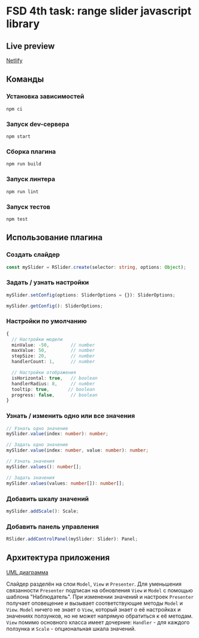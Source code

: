 # FSD 4th task: range slider javascript library

## Live preview

[Netlify](https://peaceful-joliot-362591.netlify.app/demo.html)

## Команды

### Установка зависимостей

```
npm ci
```

### Запуск dev-сервера

```
npm start
```

### Сборка плагина

```
npm run build
```

### Запуск линтера

```
npm run lint
```

### Запуск тестов

```
npm test
```

## Использование плагина

### Создать слайдер

```typescript
const mySlider = RSlider.create(selector: string, options: Object);
```

### Задать / узнать настройки

```typescript
mySlider.setConfig(options: SliderOptions = {}): SliderOptions;

mySlider.getConfig(): SliderOptions;
```

### Настройки по умолчанию

```typescript
{
  // Настройки модели
  minValue: -50,        // number
  maxValue: 50,         // number
  stepSize: 20,         // number
  handlerCount: 1,      // number

  // Настройки отображения
  isHorizontal: true,   // boolean
  handlerRadius: 8,     // number
  tooltip: true,       // boolean
  progress: false,      // boolean
}
```

### Узнать / изменить одно или все значения

```typescript
// Узнать одно значение
mySlider.value(index: number): number;

// Задать одно значение
mySlider.value(index: number, value: number): number;

// Узнать значения
mySlider.values(): number[];

// Задать значения
mySlider.values(values: number[]): number[];
```

### Добавить шкалу значений

```typescript
mySlider.addScale(): Scale;
```

### Добавить панель управления

```typescript
RSlider.addControlPanel(mySlider: Slider): Panel;
```

## Архитектура приложения

<!-- TODO update diagram -->

[UML диаграмма](https://viewer.diagrams.net/?highlight=0000ff&edit=_blank&layers=1&nav=1&title=fsd4uml.drawio#Uhttps%3A%2F%2Fraw.githubusercontent.com%2Frsilivestr%2FFSD4thTask%2Fmaster%2Ffsd4uml.drawio)

Слайдер разделён на слои `Model`, `View` и `Presenter`. Для уменьшения связанности `Presenter` подписан на обновления `View` и `Model` с помощью шаблона "Наблюдатель". При изменении значений и настроек `Presenter` получает оповещение и вызывает соответствующие методы `Model` и `View`. `Model` ничего не знает о `View`, который знает о её настройках и значениях ползунков, но не может напрямую обратиться к её методам. `View` помимо основного класса имеет дочерние: `Handler` - для каждого ползунка и `Scale` - опциональная шкала значений.

